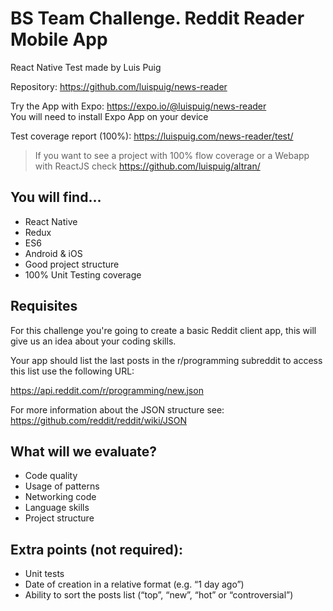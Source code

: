 # BS Team Challenge. Reddit Reader Mobile App
React Native Test made by Luis Puig

Repository: https://github.com/luispuig/news-reader

Try the App with Expo: https://expo.io/@luispuig/news-reader
<br/>You will need to install Expo App on your device

Test coverage report (100%): https://luispuig.com/news-reader/test/

> If you want to see a project with 100% flow coverage or a Webapp with ReactJS check https://github.com/luispuig/altran/

## You will find...
- React Native
- Redux
- ES6
- Android & iOS
- Good project structure
- 100% Unit Testing coverage


## Requisites

For this challenge you're going to create a basic Reddit client app, this will give us an idea about your coding skills.<br/>

Your app should list the last posts in the r/programming subreddit to access this list use the following URL:

https://api.reddit.com/r/programming/new.json

For more information about the JSON structure see: https://github.com/reddit/reddit/wiki/JSON

## What will we evaluate?
- Code quality
- Usage of patterns
- Networking code
- Language skills
- Project structure

## Extra points (not required):
- Unit tests
- Date of creation in a relative format (e.g. “1 day ago”)
- Ability to sort the posts list (“top”, “new”, “hot” or “controversial”)

